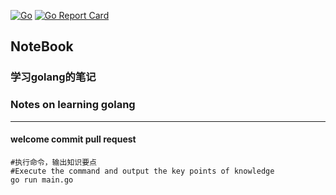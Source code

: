 [![Go](https://github.com/chenbo29/notebook/actions/workflows/go.yml/badge.svg)](https://github.com/chenbo29/notebook/actions/workflows/go.yml)
[![Go Report Card](https://goreportcard.com/badge/github.com/chenbo29/notebook)](https://goreportcard.com/report/github.com/chenbo29/notebook)
## NoteBook
### 学习golang的笔记
### Notes on learning golang

---

#### welcome commit pull request

```shell
#执行命令，输出知识要点
#Execute the command and output the key points of knowledge
go run main.go
```